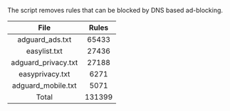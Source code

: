 The script removes rules that can be blocked by DNS based ad-blocking.


| File | Rules |
|:----:|:-----:|
| adguard_ads.txt | 65433 |
| easylist.txt | 27436 |
| adguard_privacy.txt | 27188 |
| easyprivacy.txt | 6271 |
| adguard_mobile.txt | 5071 |
| Total | 131399 |